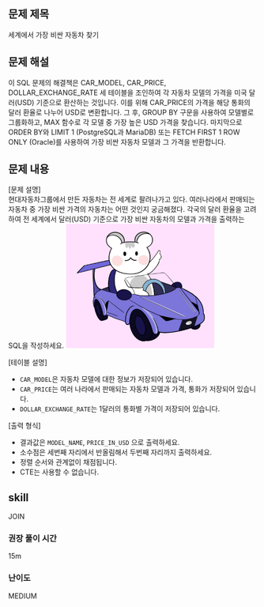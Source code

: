 ## 문제 제목
세계에서 가장 비싼 자동차 찾기

## 문제 해설
이 SQL 문제의 해결책은 CAR_MODEL, CAR_PRICE, DOLLAR_EXCHANGE_RATE 세 테이블을 조인하여 각 자동차 모델의 가격을 미국 달러(USD) 기준으로 환산하는 것입니다. 
이를 위해 CAR_PRICE의 가격을 해당 통화의 달러 환율로 나누어 USD로 변환합니다. 그 후, GROUP BY 구문을 사용하여 모델별로 그룹화하고, MAX 함수로 각 모델 중 가장 높은 USD 가격을 찾습니다. 
마지막으로 ORDER BY와 LIMIT 1 (PostgreSQL과 MariaDB) 또는 FETCH FIRST 1 ROW ONLY (Oracle)를 사용하여 가장 비싼 자동차 모델과 그 가격을 반환합니다.

## 문제 내용
[문제 설명]  
현대자동차그룹에서 만든 자동차는 전 세계로 팔려나가고 있다.
여러나라에서 판매되는 자동차 중 가장 비싼 가격의 자동차는 어떤 것인지 궁금해졌다.
각국의 달러 환율을 고려하여 전 세계에서 달러(USD) 기준으로 가장 비싼 자동차의 모델과 가격을 출력하는 SQL을 작성하세요.
<img src="./images/softeer.jpg" width="300">

[테이블 설명]  
- `CAR_MODEL`은 자동차 모델에 대한 정보가 저장되어 있습니다.
- `CAR_PRICE`는 여러 나라에서 판매되는 자동차 모델과 가격, 통화가 저장되어 있습니다.
- `DOLLAR_EXCHANGE_RATE`는 1달러의 통화별 가격이 저장되어 있습니다.

[출력 형식]
- 결과값은 `MODEL_NAME`, `PRICE_IN_USD` 으로 출력하세요.
- 소수점은 세번째 자리에서 반올림해서 두번째 자리까지 출력하세요.
- 정렬 순서와 관계없이 채점됩니다.
- CTE는 사용할 수 없습니다.

## skill
JOIN

### 권장 풀이 시간
15m

### 난이도
MEDIUM
